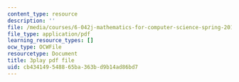 ```yaml
---
content_type: resource
description: ''
file: /media/courses/6-042j-mathematics-for-computer-science-spring-2015/cb434149548865ba363bd9b14ad86bd7_n0lce1dMAh8.pdf
file_type: application/pdf
learning_resource_types: []
ocw_type: OCWFile
resourcetype: Document
title: 3play pdf file
uid: cb434149-5488-65ba-363b-d9b14ad86bd7
---
```

